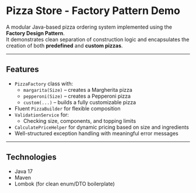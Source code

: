 # Pizza Store - Factory Pattern Demo

A modular Java-based pizza ordering system implemented using the **Factory Design Pattern**.  
It demonstrates clean separation of construction logic and encapsulates the creation of both **predefined** and **custom pizzas**.

---

## Features

- `PizzaFactory` class with:
    - `margarita(Size)` – creates a Margherita pizza
    - `pepperoni(Size)` – creates a Pepperoni pizza
    - `custom(...)` – builds a fully customizable pizza
- Fluent `PizzaBuilder` for flexible composition
- `ValidationService` for:
    - Checking size, components, and topping limits
- `CalculatePriceHelper` for dynamic pricing based on size and ingredients
- Well-structured exception handling with meaningful error messages

---

## Technologies

- Java 17
- Maven
- Lombok (for clean enum/DTO boilerplate)
